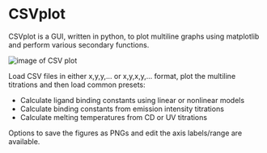 # CSVplot

CSVplot is a GUI, written in python, to plot multiline graphs using matplotlib and perform various secondary functions.

![image of CSV plot](https://i.imgur.com/oR12gK9.png)

Load CSV files in either x,y,y,... or x,y,x,y,... format, plot the multiline titrations and then load common presets:

* Calculate ligand binding constants using linear or nonlinear models
* Calculate binding constants from emission intensity titrations
* Calculate melting temperatures from CD or UV titrations

Options to save the figures as PNGs and edit the axis labels/range are available.
